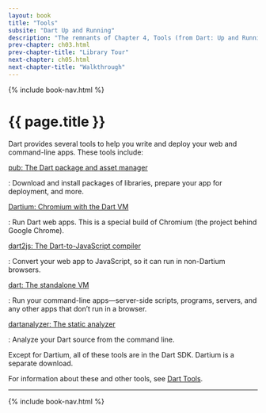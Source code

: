 ```yaml
---
layout: book
title: "Tools"
subsite: "Dart Up and Running"
description: "The remnants of Chapter 4, Tools (from Dart: Up and Running, published by O'Reilly)."
prev-chapter: ch03.html
prev-chapter-title: "Library Tour"
next-chapter: ch05.html
next-chapter-title: "Walkthrough"
---
```


{% include book-nav.html %}

# {{ page.title }}

Dart provides several tools to help you write and deploy your web and
command-line apps. These tools include:

[pub: The Dart package and asset manager](/tools/pub/)

:   Download and install packages of libraries,
    prepare your app for deployment, and more.

[Dartium: Chromium with the Dart VM](/tools/dartium/)

:   Run Dart web apps. This is a special build of Chromium (the project
    behind Google Chrome).

[dart2js: The Dart-to-JavaScript compiler](/tools/dart2js/)

:   Convert your web app to JavaScript, so it can run in non-Dartium
    browsers.

[dart: The standalone VM](/tools/dart-vm/)

:   Run your command-line apps—server-side scripts, programs, servers,
    and any other apps that don’t run in a browser.

[dartanalyzer: The static analyzer](/tools/analyzer/)

:   Analyze your Dart source from the command line.

Except for Dartium, all of these tools are in the Dart SDK.
Dartium is a separate download.

For information about these and other tools,
see [Dart Tools](/tools/).


<hr>
{% include book-nav.html %}
